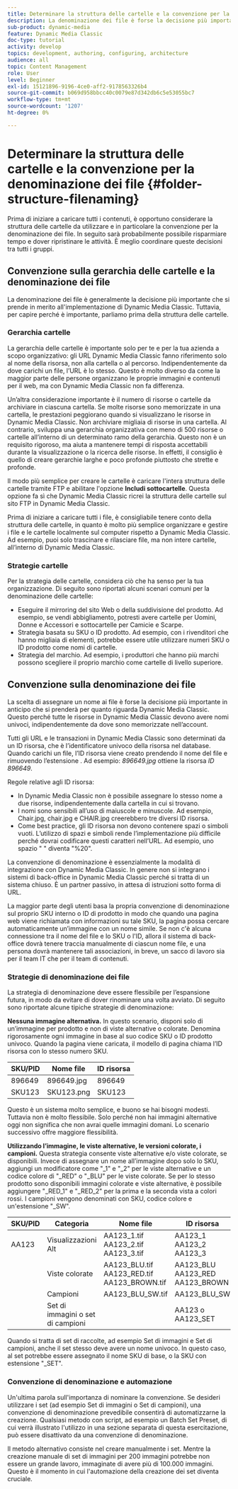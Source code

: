 ```yaml
---
title: Determinare la struttura delle cartelle e la convenzione per la denominazione dei file
description: La denominazione dei file è forse la decisione più importante da prendere durante l’implementazione di Dynamic Media Classic. Anche la struttura delle cartelle è importante. Scopri perché è così importante e possibile adottare approcci per la struttura delle cartelle e i nomi dei file.
sub-product: dynamic-media
feature: Dynamic Media Classic
doc-type: tutorial
activity: develop
topics: development, authoring, configuring, architecture
audience: all
topic: Content Management
role: User
level: Beginner
exl-id: 15121896-9196-4ce0-aff2-9178563326b4
source-git-commit: b069d958bbcc40c0079e87d342db6c5e53055bc7
workflow-type: tm+mt
source-wordcount: '1207'
ht-degree: 0%

---
```


# Determinare la struttura delle cartelle e la convenzione per la denominazione dei file {#folder-structure-filenaming}

Prima di iniziare a caricare tutti i contenuti, è opportuno considerare la struttura delle cartelle da utilizzare e in particolare la convenzione per la denominazione dei file. In seguito sarà probabilmente possibile risparmiare tempo e dover ripristinare le attività. È meglio coordinare queste decisioni tra tutti i gruppi.

## Convenzione sulla gerarchia delle cartelle e la denominazione dei file

La denominazione dei file è generalmente la decisione più importante che si prende in merito all&#39;implementazione di Dynamic Media Classic. Tuttavia, per capire perché è importante, parliamo prima della struttura delle cartelle.

### Gerarchia cartelle

La gerarchia delle cartelle è importante solo per te e per la tua azienda a scopo organizzativo: gli URL Dynamic Media Classic fanno riferimento solo al nome della risorsa, non alla cartella o al percorso. Indipendentemente da dove carichi un file, l’URL è lo stesso. Questo è molto diverso da come la maggior parte delle persone organizzano le proprie immagini e contenuti per il web, ma con Dynamic Media Classic non fa differenza.

Un’altra considerazione importante è il numero di risorse o cartelle da archiviare in ciascuna cartella. Se molte risorse sono memorizzate in una cartella, le prestazioni peggiorano quando si visualizzano le risorse in Dynamic Media Classic. Non archiviare migliaia di risorse in una cartella. Al contrario, sviluppa una gerarchia organizzativa con meno di 500 risorse o cartelle all’interno di un determinato ramo della gerarchia. Questo non è un requisito rigoroso, ma aiuta a mantenere tempi di risposta accettabili durante la visualizzazione o la ricerca delle risorse. In effetti, il consiglio è quello di creare gerarchie larghe e poco profonde piuttosto che strette e profonde.

Il modo più semplice per creare le cartelle è caricare l&#39;intera struttura delle cartelle tramite FTP e abilitare l&#39;opzione **Includi sottocartelle**. Questa opzione fa sì che Dynamic Media Classic ricrei la struttura delle cartelle sul sito FTP in Dynamic Media Classic.

Prima di iniziare a caricare tutti i file, è consigliabile tenere conto della struttura delle cartelle, in quanto è molto più semplice organizzare e gestire i file e le cartelle localmente sul computer rispetto a Dynamic Media Classic. Ad esempio, puoi solo trascinare e rilasciare file, ma non intere cartelle, all’interno di Dynamic Media Classic.

### Strategie cartelle

Per la strategia delle cartelle, considera ciò che ha senso per la tua organizzazione. Di seguito sono riportati alcuni scenari comuni per la denominazione delle cartelle:

- Eseguire il mirroring del sito Web o della suddivisione del prodotto. Ad esempio, se vendi abbigliamento, potresti avere cartelle per Uomini, Donne e Accessori e sottocartelle per Camicie e Scarpe.
- Strategia basata su SKU o ID prodotto. Ad esempio, con i rivenditori che hanno migliaia di elementi, potrebbe essere utile utilizzare numeri SKU o ID prodotto come nomi di cartelle.
- Strategia del marchio. Ad esempio, i produttori che hanno più marchi possono scegliere il proprio marchio come cartelle di livello superiore.

## Convenzione sulla denominazione dei file

La scelta di assegnare un nome ai file è forse la decisione più importante in anticipo che si prenderà per quanto riguarda Dynamic Media Classic. Questo perché tutte le risorse in Dynamic Media Classic devono avere nomi univoci, indipendentemente da dove sono memorizzate nell’account.

Tutti gli URL e le transazioni in Dynamic Media Classic sono determinati da un ID risorsa, che è l’identificatore univoco della risorsa nel database. Quando carichi un file, l’ID risorsa viene creato prendendo il nome del file e rimuovendo l’estensione . Ad esempio: _896649.jpg_ ottiene la risorsa _ID 896649_.

Regole relative agli ID risorsa:

- In Dynamic Media Classic non è possibile assegnare lo stesso nome a due risorse, indipendentemente dalla cartella in cui si trovano.
- I nomi sono sensibili all’uso di maiuscole e minuscole. Ad esempio, Chair.jpg, chair.jpg e CHAIR.jpg creerebbero tre diversi ID risorsa.
- Come best practice, gli ID risorsa non devono contenere spazi o simboli vuoti. L’utilizzo di spazi e simboli rende l’implementazione più difficile perché dovrai codificare questi caratteri nell’URL. Ad esempio, uno spazio &quot; &quot; diventa &quot;%20&quot;.

La convenzione di denominazione è essenzialmente la modalità di integrazione con Dynamic Media Classic. In genere non si integrano i sistemi di back-office in Dynamic Media Classic perché si tratta di un sistema chiuso. È un partner passivo, in attesa di istruzioni sotto forma di URL.

La maggior parte degli utenti basa la propria convenzione di denominazione sul proprio SKU interno o ID di prodotto in modo che quando una pagina web viene richiamata con informazioni su tale SKU, la pagina possa cercare automaticamente un’immagine con un nome simile. Se non c&#39;è alcuna connessione tra il nome del file e lo SKU o l&#39;ID, allora il sistema di back-office dovrà tenere traccia manualmente di ciascun nome file, e una persona dovrà mantenere tali associazioni, in breve, un sacco di lavoro sia per il team IT che per il team di contenuti.

### Strategie di denominazione dei file

La strategia di denominazione deve essere flessibile per l’espansione futura, in modo da evitare di dover rinominare una volta avviato. Di seguito sono riportate alcune tipiche strategie di denominazione:

**Nessuna immagine alternativa.** In questo scenario, disponi solo di un’immagine per prodotto e non di viste alternative o colorate. Denomina rigorosamente ogni immagine in base al suo codice SKU o ID prodotto univoco. Quando la pagina viene caricata, il modello di pagina chiama l’ID risorsa con lo stesso numero SKU.

| SKU/PID | Nome file | ID risorsa |
| ------- | ---------- | -------- |
| 896649 | 896649.jpg | 896649 |
| SKU123 | SKU123.png | SKU123 |

Questo è un sistema molto semplice, e buono se hai bisogni modesti. Tuttavia non è molto flessibile. Solo perché non hai immagini alternative oggi non significa che non avrai quelle immagini domani. Lo scenario successivo offre maggiore flessibilità.

**Utilizzando l’immagine, le viste alternative, le versioni colorate, i campioni.** Questa strategia consente viste alternative e/o viste colorate, se disponibili. Invece di assegnare un nome all’immagine dopo solo lo SKU, aggiungi un modificatore come &quot;_1&quot; e &quot;_2&quot; per le viste alternative e un codice colore di &quot;_RED&quot; o &quot;_BLU&quot; per le viste colorate. Se per lo stesso prodotto sono disponibili immagini colorate e viste alternative, è possibile aggiungere &quot;_RED_1&quot; e &quot;_RED_2&quot; per la prima e la seconda vista a colori rossi. I campioni vengono denominati con SKU, codice colore e un&#39;estensione &quot;_SW&quot;.

| SKU/PID | Categoria | Nome file | ID risorsa |
| ------- | ----------------------- | ------------------------------------------- | ------------------------------- |
| AA123 | Visualizzazioni Alt | AA123_1.tif AA123_2.tif AA123_3.tif | AA123_1 AA123_2 AA123_3 |
|  | Viste colorate | AA123_BLU.tif AA123_RED.tif AA123_BROWN.tif | AA123_BLU AA123_RED AA123_BROWN |
|  | Campioni | AA123_BLU_SW.tif | AA123_BLU_SW |
|  | Set di immagini o set di campioni |  | AA123 o AA123_SET | — |

Quando si tratta di set di raccolte, ad esempio Set di immagini e Set di campioni, anche il set stesso deve avere un nome univoco. In questo caso, al set potrebbe essere assegnato il nome SKU di base, o la SKU con estensione &quot;_SET&quot;.

### Convenzione di denominazione e automazione

Un&#39;ultima parola sull&#39;importanza di nominare la convenzione. Se desideri utilizzare i set (ad esempio Set di immagini o Set di campioni), una convenzione di denominazione prevedibile consentirà di automatizzarne la creazione. Qualsiasi metodo con script, ad esempio un Batch Set Preset, di cui verrà illustrato l&#39;utilizzo in una sezione separata di questa esercitazione, può essere disattivato da una convenzione di denominazione.

Il metodo alternativo consiste nel creare manualmente i set. Mentre la creazione manuale di set di immagini per 200 immagini potrebbe non essere un grande lavoro, immaginate di avere più di 100.000 immagini. Questo è il momento in cui l&#39;automazione della creazione dei set diventa cruciale.
